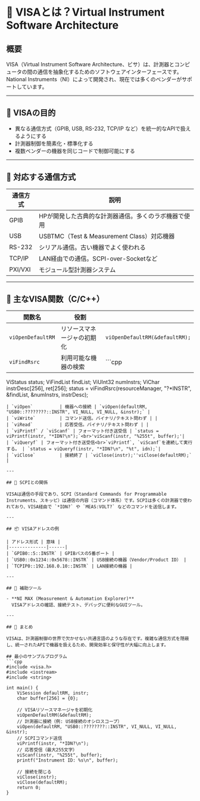 # 🧪 VISAとは？Virtual Instrument Software Architecture

## 概要

VISA（Virtual Instrument Software Architecture、ビサ）は、計測器とコンピュータの間の通信を抽象化するためのソフトウェアインターフェースです。National Instruments（NI）によって開発され、現在では多くのベンダーがサポートしています。

---

## 🎯 VISAの目的

- 異なる通信方式（GPIB, USB, RS-232, TCP/IP など）を統一的なAPIで扱えるようにする
- 計測器制御を簡素化・標準化する
- 複数ベンダーの機器を同じコードで制御可能にする

---

## 🔌 対応する通信方式

| 通信方式 | 説明 |
|----------|------|
| GPIB     | HPが開発した古典的な計測器通信。多くのラボ機器で使用 |
| USB      | USBTMC（Test & Measurement Class）対応機器 |
| RS-232   | シリアル通信。古い機器でよく使われる |
| TCP/IP   | LAN経由での通信。SCPI-over-Socketなど |
| PXI/VXI  | モジュール型計測器システム |

---

## 🧰 主なVISA関数（C/C++）

| 関数名         | 役割 | |
|----------------|------|-----|
| `viOpenDefaultRM` | リソースマネージャの初期化 | `viOpenDefaultRM(&defaultRM);` |
| `viFindRsrc`      | 利用可能な機器の検索 | ```cpp
ViStatus status;
ViFindList findList;
ViUInt32 numInstrs;
ViChar instrDesc[256], ret[256];
status = viFindRsrc(resourceManager, "?*INSTR", &findList, &numInstrs, instrDesc);
```|
| `viOpen`          | 機器への接続 | `viOpen(defaultRM, "USB0::????????::INSTR", VI_NULL, VI_NULL, &instr);` |
| `viWrite`         | コマンド送信。バイナリ/テキスト問わず | |
| `viRead`          | 応答受信。バイナリ/テキスト問わず | |
| `viPrintf` / `viScanf` | フォーマット付き送受信 | `status = viPrintf(instr, "*IDN?\n");`<br>'viScanf(instr, "%255t", buffer);'|
| `viQueryf` | フォーマット付き送受信<br>`viPrintf`, `viScanf`を連続して実行する。 | `status = viQueryf(instr, "*IDN?\n", "%t", idn);`|
| `viClose`         | 接続終了 | `viClose(instr);''viClose(defaultRM);` |

---

## 📄 SCPIとの関係

VISAは通信の手段であり、SCPI（Standard Commands for Programmable Instruments、スキッピ）は通信の内容（コマンド体系）です。SCPIは多くの計測器で使われており、VISA経由で `*IDN?` や `MEAS:VOLT?` などのコマンドを送信します。

---

## 📦 VISAアドレスの例

| アドレス形式 | 意味 |
|--------------|------|
| `GPIB0::5::INSTR` | GPIBバスの5番ポート |
| `USB0::0x1234::0x5678::INSTR` | USB接続の機器（Vendor/Product ID） |
| `TCPIP0::192.168.0.10::INSTR` | LAN接続の機器 |

---

## 🧭 補助ツール

- **NI MAX (Measurement & Automation Explorer)**  
  VISAアドレスの確認、接続テスト、デバッグに便利なGUIツール。

---

## 🧠 まとめ

VISAは、計測器制御の世界で欠かせない共通言語のような存在です。複雑な通信方式を隠蔽し、統一されたAPIで機器を扱えるため、開発効率と保守性が大幅に向上します。

## 最小のサンプルプログラム
```cpp
#include <visa.h>
#include <iostream>
#include <string>

int main() {
    ViSession defaultRM, instr;
    char buffer[256] = {0};

    // VISAリソースマネージャを初期化
    viOpenDefaultRM(&defaultRM);
    // 計測器に接続（例: USB接続のオシロスコープ）
    viOpen(defaultRM, "USB0::????????::INSTR", VI_NULL, VI_NULL, &instr);
    // SCPIコマンド送信
    viPrintf(instr, "*IDN?\n");
    // 応答受信（最大255文字）
    viScanf(instr, "%255t", buffer);
    printf("Instrument ID: %s\n", buffer);

    // 接続を閉じる
    viClose(instr);
    viClose(defaultRM);
    return 0;
}
```
